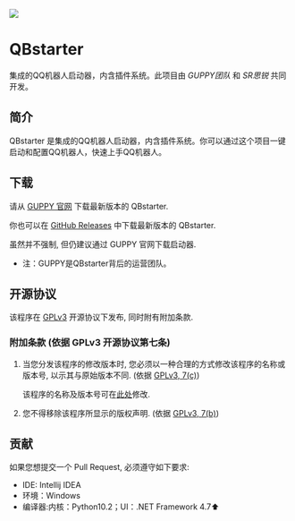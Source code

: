 ![](https://github.com/xufuyu/QBstarter/blob/main/static/QBstarter.svg)
# QBstarter
集成的QQ机器人启动器，内含插件系统。此项目由 *GUPPY团队* 和 *SR思锐* 共同开发。
## 简介
QBstarter 是集成的QQ机器人启动器，内含插件系统。你可以通过这个项目一键启动和配置QQ机器人，快速上手QQ机器人。
## 下载

请从 [GUPPY 官网](https://www.guppy.ltd) 下载最新版本的 QBstarter.

你也可以在 [GitHub Releases](https://github.com/xufuyu/QBstarter/releases) 中下载最新版本的 QBstarter.

虽然并不强制, 但仍建议通过 GUPPY 官网下载启动器.

* 注：GUPPY是QBstarter背后的运营团队。

## 开源协议

该程序在 [GPLv3](https://www.gnu.org/licenses/gpl-3.0.html) 开源协议下发布, 同时附有附加条款.

### 附加条款 (依据 GPLv3 开源协议第七条)

1. 当您分发该程序的修改版本时, 您必须以一种合理的方式修改该程序的名称或版本号, 以示其与原始版本不同. (依据 [GPLv3, 7(c)](https://github.com/huanghongxun/HMCL/blob/11820e31a85d8989e41d97476712b07e7094b190/LICENSE#L372-L374))

   该程序的名称及版本号可在[此处](https://github.com/xufuyu/QBstarter/main.py#L33-L35)修改.

2. 您不得移除该程序所显示的版权声明. (依据 [GPLv3, 7(b)](https://github.com/huanghongxun/HMCL/blob/11820e31a85d8989e41d97476712b07e7094b190/LICENSE#L368-L370))

## 贡献

如果您想提交一个 Pull Request, 必须遵守如下要求:

* IDE: Intellij IDEA
* 环境：Windows
* 编译器:内核：Python10.2；UI：.NET Framework 4.7⬆️


